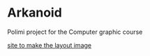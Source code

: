 # Arkanoid
 Polimi project for the Computer graphic course 

 [site to make the layout image](http://www.keyboard-layout-editor.com/#/)
 
